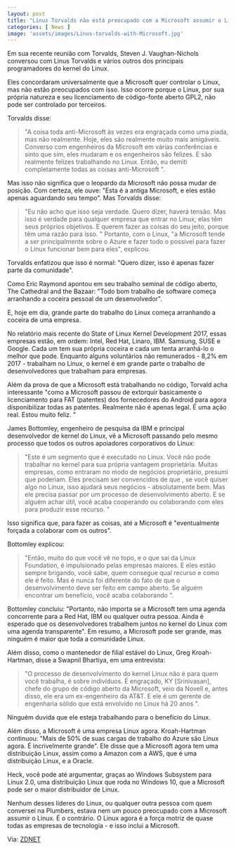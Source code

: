 ```yaml
---
layout: post
title: "Linus Torvalds não está preocupado com a Microsoft assumir o Linux"
categories: [ News ]
image: 'assets/images/Linus-torvalds-with-Microsoft.jpg'
---
```


Em sua recente reunião com Torvalds, Steven J. Vaughan-Nichols conversou com Linus Torvalds e vários outros dos principais programadores do kernel do Linux. 

Eles concordaram universalmente que a Microsoft quer controlar o Linux, mas não estão preocupados com isso. Isso ocorre porque o Linux, por sua própria natureza e seu licenciamento de código-fonte aberto GPL2, não pode ser controlado por terceiros. 

Torvalds disse:
> "A coisa toda anti-Microsoft às vezes era engraçada como uma piada, mas não realmente. Hoje, eles são realmente muito mais amigáveis. Converso com engenheiros da Microsoft em várias conferências e sinto que sim, eles mudaram e os engenheiros são felizes. E são realmente felizes trabalhando no Linux. Então, eu demiti completamente todas as coisas anti-Microsoft ".

Mas isso não significa que o leopardo da Microsoft não possa mudar de posição. Com certeza, ele ouve: "Esta é a antiga Microsoft, e eles estão apenas aguardando seu tempo". Mas Torvalds disse: 
> "Eu não acho que isso seja verdade. Quero dizer, haverá tensão. Mas isso é verdade para qualquer empresa que entrar no Linux; elas têm seus próprios objetivos. E querem fazer as coisas do seu jeito, porque têm uma razão para isso. " Portanto, com o Linux, "a Microsoft tende a ser principalmente sobre o Azure e fazer todo o possível para fazer o Linux funcionar bem para eles", explicou.

<script async src="https://pagead2.googlesyndication.com/pagead/js/adsbygoogle.js"></script>
<!-- Informat -->
<ins class="adsbygoogle"
     style="display:block"
     data-ad-client="ca-pub-2838251107855362"
     data-ad-slot="2327980059"
     data-ad-format="auto"
     data-full-width-responsive="true"></ins>
<script>
(adsbygoogle = window.adsbygoogle || []).push({});
</script>

Torvalds enfatizou que isso é normal: "Quero dizer, isso é apenas fazer parte da comunidade".

Como Eric Raymond apontou em seu trabalho seminal de código aberto, The Cathedral and the Bazaar: "Todo bom trabalho de software começa arranhando a coceira pessoal de um desenvolvedor".

E, hoje em dia, grande parte do trabalho do Linux começa arranhando a coceira de uma empresa.

No relatório mais recente do State of Linux Kernel Development 2017, essas empresas estão, em ordem: Intel, Red Hat, Linaro, IBM. Samsung, SUSE e Google. Cada um tem sua própria coceira e cada um tenta arranhá-lo o melhor que pode. Enquanto alguns voluntários não remunerados - 8,2% em 2017 - trabalham no Linux, o kernel é em grande parte o trabalho de desenvolvedores que trabalham para empresas.

Além da prova de que a Microsoft está trabalhando no código, Torvald acha interessante "como a Microsoft passou de extorquir basicamente o licenciamento para FAT (patentes) dos fornecedores do Android para agora disponibilizar todas as patentes. Realmente não é apenas legal. É uma ação real. Estou muito feliz. "

<script async src="https://pagead2.googlesyndication.com/pagead/js/adsbygoogle.js"></script>
<!-- Informat -->
<ins class="adsbygoogle"
     style="display:block"
     data-ad-client="ca-pub-2838251107855362"
     data-ad-slot="2327980059"
     data-ad-format="auto"
     data-full-width-responsive="true"></ins>
<script>
(adsbygoogle = window.adsbygoogle || []).push({});
</script>

James Bottomley, engenheiro de pesquisa da IBM e principal desenvolvedor de kernel do Linux, vê a Microsoft passando pelo mesmo processo que todos os outros apoiadores corporativos do Linux:
> "Este é um segmento que é executado no Linux. Você não pode trabalhar no kernel para sua própria vantagem proprietária. Muitas empresas, como entraram no modo de negócios proprietário, presumi que poderiam. Eles precisam ser convencidos de que , se você quiser algo no Linux, isso ajudará seus negócios - absolutamente bem. Mas ele precisa passar por um processo de desenvolvimento aberto. E se alguém achar útil, você acaba cooperando ou colaborando com eles para produzir esse recurso. "

Isso significa que, para fazer as coisas, até a Microsoft é "eventualmente forçada a colaborar com os outros".

Bottomley explicou:
> "Então, muito do que você vê no topo, e o que sai da Linux Foundation, é impulsionado pelas empresas maiores. E eles estão sempre brigando, você sabe, quem consegue qual recurso e como ele é feito. Mas é nunca foi diferente do fato de que o desenvolvimento deve ser feito em campo aberto. Se alguém encontrar um benefício, você acaba colaborando ".

Bottomley concluiu: "Portanto, não importa se a Microsoft tem uma agenda concorrente para a Red Hat, IBM ou qualquer outra pessoa. Ainda é esperado que os desenvolvedores trabalhem juntos no kernel do Linux com uma agenda transparente". Em resumo, a Microsoft pode ser grande, mas ninguém é maior que toda a comunidade Linux.

Além disso, como o mantenedor de filial estável do Linux, Greg Kroah-Hartman, disse a Swapnil Bhartiya, em uma entrevista:
> "O processo de desenvolvimento do kernel Linux não é para quem você trabalha, é sobre indivíduos. É engraçado, KY [Srinivasan], chefe do grupo de código aberto da Microsoft, veio da Novell e, antes disso, ele era um ex-engenheiro da AT&T. E ele é um gerente de engenharia sólido que está envolvido no Linux há 20 anos ".

Ninguém duvida que ele esteja trabalhando para o benefício do Linux.

<script async src="https://pagead2.googlesyndication.com/pagead/js/adsbygoogle.js"></script>
<!-- Informat -->
<ins class="adsbygoogle"
     style="display:block"
     data-ad-client="ca-pub-2838251107855362"
     data-ad-slot="2327980059"
     data-ad-format="auto"
     data-full-width-responsive="true"></ins>
<script>
(adsbygoogle = window.adsbygoogle || []).push({});
</script>

Além disso, a Microsoft é uma empresa Linux agora. Kroah-Hartman continuou: "Mais de 50% de suas cargas de trabalho do Azure são Linux agora. É incrivelmente grande". Ele disse que a Microsoft agora tem uma distribuição Linux, assim como a Amazon com a AWS, que é uma distribuição Linux, e a Oracle.

Heck, você pode até argumentar, graças ao Windows Subsystem para Linux 2.0, uma distribuição Linux que roda no Windows 10, que a Microsoft pode ser o maior distribuidor de Linux.

Nenhum desses líderes do Linux, ou qualquer outra pessoa com quem conversei na Plumbers, estava nem um pouco preocupado com a Microsoft assumir o Linux. É o contrário. O Linux agora é a força motriz de quase todas as empresas de tecnologia - e isso inclui a Microsoft.

Via: [ZDNET](https://www.zdnet.com/article/linus-torvalds-isnt-worried-about-microsoft-taking-over-linux/)
